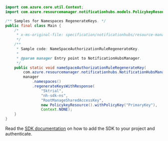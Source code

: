 ```java
import com.azure.core.util.Context;
import com.azure.resourcemanager.notificationhubs.models.PolicykeyResource;

/** Samples for Namespaces RegenerateKeys. */
public final class Main {
    /*
     * x-ms-original-file: specification/notificationhubs/resource-manager/Microsoft.NotificationHubs/stable/2017-04-01/examples/Namespaces/NHNameSpaceAuthorizationRuleRegenrateKey.json
     */
    /**
     * Sample code: NameSpaceAuthorizationRuleRegenerateKey.
     *
     * @param manager Entry point to NotificationHubsManager.
     */
    public static void nameSpaceAuthorizationRuleRegenerateKey(
        com.azure.resourcemanager.notificationhubs.NotificationHubsManager manager) {
        manager
            .namespaces()
            .regenerateKeysWithResponse(
                "5ktrial",
                "nh-sdk-ns",
                "RootManageSharedAccessKey",
                new PolicykeyResource().withPolicyKey("PrimaryKey"),
                Context.NONE);
    }
}
```

Read the [SDK documentation](https://github.com/Azure/azure-sdk-for-java/blob/azure-resourcemanager-notificationhubs_1.0.0-beta.2/sdk/notificationhubs/azure-resourcemanager-notificationhubs/README.md) on how to add the SDK to your project and authenticate.
